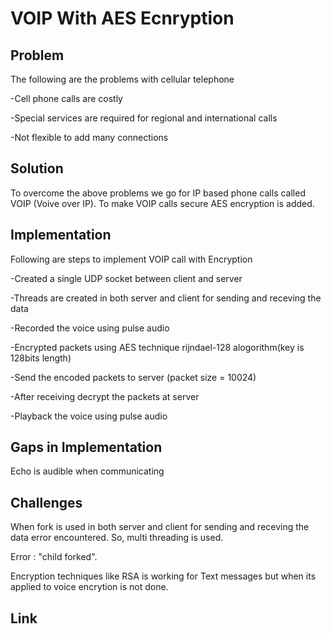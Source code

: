 
# **VOIP With AES Ecnryption**

## **Problem**
The following are the problems with cellular telephone

-Cell phone calls are costly

-Special services are required for regional and international calls

-Not flexible to add many connections

## **Solution**

To overcome the above problems we go for IP based phone calls called VOIP  (Voive over IP). 
To make VOIP calls secure AES encryption is added.

## **Implementation**
Following are steps to implement VOIP call with Encryption

-Created a single UDP socket between client and server

-Threads are created in both server and client for sending and receving the data

-Recorded the voice using pulse audio

-Encrypted packets using AES technique rijndael-128 alogorithm(key is 128bits length) 

-Send the encoded packets to server (packet size = 10024)

-After receiving decrypt the packets at server

-Playback the voice using pulse audio


## **Gaps in Implementation**

Echo is audible when communicating

## **Challenges**

When fork is used in both server and client for sending and receving the data error encountered. So, multi threading is used.

Error : "child forked".

Encryption techniques like RSA is working for Text messages but when its applied to voice encrytion is not done.

## **Link**





